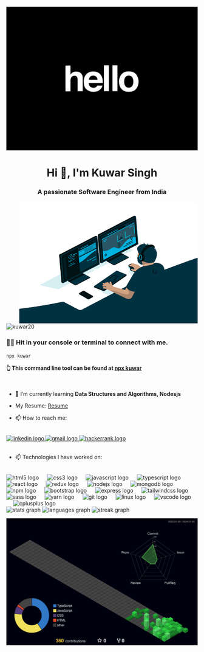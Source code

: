 ![MasterHead](https://github.com/Kuwar20/Kuwar20/blob/main/2.gif)


<h1 align="center">Hi 👋, I'm Kuwar Singh</h1>
<h3 align="center">A passionate Software Engineer from India</h3>
<img align="right" alt="coding" width="470"  height="320" src="https://github.com/Kuwar20/Kuwar20/blob/main/code.gif">



<p align="left"> <img src="https://komarev.com/ghpvc/?username=kuwar20&label=Profile%20views&color=0e75b6&style=flat" alt="kuwar20" /> </p>

### **👨‍💻 Hit in your console or terminal to connect with me.**

```bash
npx kuwar
```

**👆 This command line tool can be found at  [npx kuwar](https://www.npmjs.com/package/kuwar)**

<br/>

- 🌱 I’m currently learning **Data Structures and Algorithms, Nodesjs**

- My Resume: [Resume](https://kuwar-resume.vercel.app/)


- 📫 How to reach me:

<br/>
<div align="left">
  <a href="https://www.linkedin.com/in/kuwar-singh/" target="_blank">
    <img src="https://raw.githubusercontent.com/maurodesouza/profile-readme-generator/master/src/assets/icons/social/linkedin/default.svg" width="52" height="40" alt="linkedin logo" />
  </a>
  <a href="mailto:kuwarx1@gmail.com" target="_blank">
    <img src="https://raw.githubusercontent.com/maurodesouza/profile-readme-generator/master/src/assets/icons/social/gmail/default.svg" width="52" height="40" alt="gmail logo" />
  </a>
  <a href="https://www.hackerrank.com/profile/kuwarx1" target="_blank">
    <img src="https://raw.githubusercontent.com/maurodesouza/profile-readme-generator/master/src/assets/icons/social/hackerrank/default.svg" width="52" height="40" alt="hackerrank logo" />
  </a>
</div>
<br/>


- 📫 Technologies I have worked on:
<br/>

<div align="left">
  <img src="https://cdn.jsdelivr.net/gh/devicons/devicon/icons/html5/html5-original.svg" height="49" alt="html5 logo"  />
  <img width="14" />
  <img src="https://cdn.jsdelivr.net/gh/devicons/devicon/icons/css3/css3-original.svg" height="49" alt="css3 logo"  />
  <img width="14" />
  <img src="https://cdn.jsdelivr.net/gh/devicons/devicon/icons/javascript/javascript-original.svg" height="49" alt="javascript logo"  />
  <img width="14" />
  <img src="https://cdn.jsdelivr.net/gh/devicons/devicon/icons/typescript/typescript-original.svg" height="49" alt="typescript logo"  />
  <img width="14" />
  <img src="https://cdn.jsdelivr.net/gh/devicons/devicon/icons/react/react-original.svg" height="49" alt="react logo"  />
  <img width="14" />
  <img src="https://cdn.jsdelivr.net/gh/devicons/devicon/icons/redux/redux-original.svg" height="40" alt="redux logo"  />
  <img width="14" />
  <img src="https://cdn.jsdelivr.net/gh/devicons/devicon/icons/nodejs/nodejs-original.svg" height="49" alt="nodejs logo"  />
  <img width="14" />
  <img src="https://cdn.jsdelivr.net/gh/devicons/devicon/icons/mongodb/mongodb-original.svg" height="49" alt="mongodb logo"  />
  <img width="14" />
  <img src="https://cdn.jsdelivr.net/gh/devicons/devicon/icons/npm/npm-original-wordmark.svg" height="40" alt="npm logo"  />
  <img width="14" />
  <img src="https://cdn.jsdelivr.net/gh/devicons/devicon/icons/bootstrap/bootstrap-original.svg" height="49" alt="bootstrap logo"  />
  <img width="14" />
  <img src="https://cdn.jsdelivr.net/gh/devicons/devicon/icons/express/express-original.svg" height="49" alt="express logo"  />
  <img width="14" />
  <img src="https://cdn.jsdelivr.net/gh/devicons/devicon/icons/tailwindcss/tailwindcss-original-wordmark.svg" height="49" alt="tailwindcss logo"  /> 
  <img width="14" />
  <img src="https://cdn.jsdelivr.net/gh/devicons/devicon/icons/sass/sass-original.svg" height="40" alt="sass logo"  />
  <img width="14" />
  <img src="https://cdn.jsdelivr.net/gh/devicons/devicon/icons/yarn/yarn-original.svg" height="40" alt="yarn logo"  />
  <img width="14" />
  <img src="https://cdn.jsdelivr.net/gh/devicons/devicon/icons/git/git-original.svg" height="40" alt="git logo"  />
  <img width="14" />
  <img src="https://cdn.jsdelivr.net/gh/devicons/devicon/icons/linux/linux-original.svg" height="40" alt="linux logo"  />
  <img width="14" />
  <img src="https://cdn.jsdelivr.net/gh/devicons/devicon/icons/vscode/vscode-original.svg" height="40" alt="vscode logo"  />
  <img width="14" />
  <img src="https://cdn.jsdelivr.net/gh/devicons/devicon/icons/cplusplus/cplusplus-original.svg" height="49" alt="cplusplus logo"  />

</div>


<div align="left">
   <img src="https://github-readme-stats.vercel.app/api?username=Kuwar20&rank_icon=github&hide_title=false&hide_rank=false&show_icons=true&include_all_commits=true&count_private=true&disable_animations=false&theme=vue&locale=en&hide_border=false&order=1" height="170" alt="stats graph"  /> 
  <img src="https://github-readme-stats.vercel.app/api/top-langs?username=Kuwar20&locale=en&hide_title=false&layout=compact&card_width=320&langs_count=5&theme=vue&hide_border=false&order=2" height="170" alt="languages graph"  /> 
  <img src="https://streak-stats.demolab.com?user=Kuwar20&locale=en&mode=daily&theme=vue&hide_border=false&border_radius=5&order=3" height="161" alt="streak graph"  />
</div>


![svg](https://raw.githubusercontent.com/Kuwar20/Kuwar20/main/profile-3d-contrib/profile-night-green.svg)
